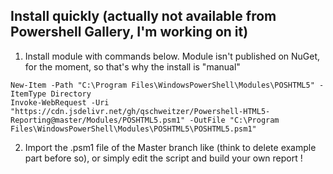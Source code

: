 ## Install quickly (actually not available from Powershell Gallery, I'm working on it)
1. Install module with commands below. Module isn't published on NuGet, for the moment, so that's why the install is "manual"
```
New-Item -Path "C:\Program Files\WindowsPowerShell\Modules\POSHTML5" -ItemType Directory
Invoke-WebRequest -Uri "https://cdn.jsdelivr.net/gh/qschweitzer/Powershell-HTML5-Reporting@master/Modules/POSHTML5.psm1" -OutFile "C:\Program Files\WindowsPowerShell\Modules\POSHTML5\POSHTML5.psm1"
```
2. Import the .psm1 file of the Master branch like (think to delete example part before so), or simply edit the script and build your own report !